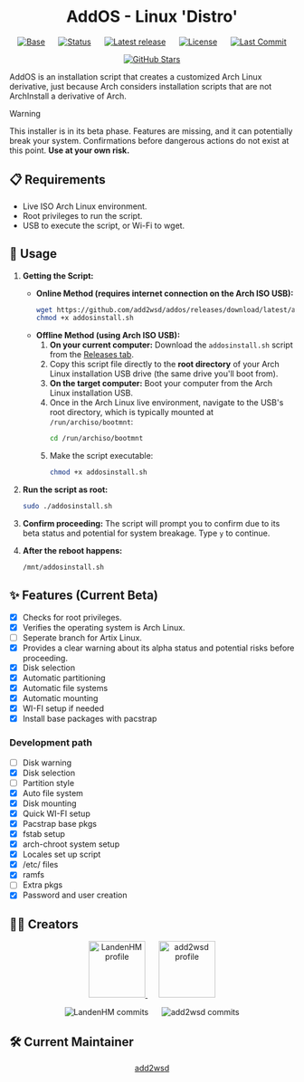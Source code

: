 <h1 align="center">AddOS - Linux 'Distro'</h1>
<p align="center">
  <a href="https://github.com/add2wsd/addos/tree/main"><img src="https://img.shields.io/badge/base-Arch_Linux-blue?style=flat-square&logo=Arch%20Linux" alt="Base"></a>
    &nbsp;&nbsp;&nbsp;&nbsp;
  <a href="https://github.com/add2wsd/addos"><img src="https://img.shields.io/badge/status-Beta-yellow?style=flat-square" alt="Status"></a>
    &nbsp;&nbsp;&nbsp;&nbsp;
  <a href="https://github.com/add2wsd/addos/releases"><img src="https://img.shields.io/github/v/release/add2wsd/addos?include_prereleases&style=flat-square" alt="Latest release"></a>
    &nbsp;&nbsp;&nbsp;&nbsp;
  <a href="https://github.com/add2wsd/addos/blob/main/LICENSE"><img src="https://img.shields.io/github/license/add2wsd/addos?style=flat-square" alt="License"></a>
    &nbsp;&nbsp;&nbsp;&nbsp;
  <a href="https://github.com/add2wsd/addos/commits/main"><img src="https://img.shields.io/github/last-commit/add2wsd/addos?style=flat-square" alt="Last Commit"></a>
</p>
<p align="center">
  <a href="https://github.com/add2wsd/addos/stargazers"><img src="https://img.shields.io/github/stars/add2wsd/addos?style=for-the-badge&color=yellow" alt="GitHub Stars"></a>
</p>

AddOS is an installation script that creates a customized Arch Linux derivative, just because Arch considers installation scripts that are not ArchInstall a derivative of Arch.

> [!WARNING]
> This installer is in its beta phase. Features are missing, and it can potentially break your system. Confirmations before dangerous actions do not exist at this point. **Use at your own risk.**

## 📋 Requirements

*   Live ISO Arch Linux environment.
*   Root privileges to run the script.
*   USB to execute the script, or Wi-Fi to wget.

## 🚀 Usage

1.  **Getting the Script:**

    *   **Online Method (requires internet connection on the Arch ISO USB):**
        ```bash
        wget https://github.com/add2wsd/addos/releases/download/latest/addosinstall.sh
        chmod +x addosinstall.sh
        ```
    *   **Offline Method (using Arch ISO USB):**
        1.  **On your current computer:** Download the `addosinstall.sh` script from the [Releases tab](https://github.com/add2wsd/addos/releases).
        2.    Copy this script file directly to the **root directory** of your Arch Linux installation USB drive (the same drive you'll boot from).
        3.  **On the target computer:** Boot your computer from the Arch Linux installation USB.
        4.  Once in the Arch Linux live environment, navigate to the USB's root directory, which is typically mounted at `/run/archiso/bootmnt`:
            ```bash
            cd /run/archiso/bootmnt
            ```
        5.  Make the script executable:
            ```bash
            chmod +x addosinstall.sh
            ```

3.  **Run the script as root:**
    ```bash
    sudo ./addosinstall.sh
    ```
4.  **Confirm proceeding:** The script will prompt you to confirm due to its beta status and potential for system breakage. Type `y` to continue.
5.  **After the reboot happens:**
    ```bash
    /mnt/addosinstall.sh
    ```

## ✨ Features (Current Beta)

- [X] Checks for root privileges.
- [X] Verifies the operating system is Arch Linux.
- [ ] Seperate branch for Artix Linux.
- [X] Provides a clear warning about its alpha status and potential risks before proceeding.
- [X] Disk selection
- [X] Automatic partitioning
- [X] Automatic file systems
- [X] Automatic mounting
- [X] WI-FI setup if needed
- [X] Install base packages with pacstrap

### Development path
- [ ] Disk warning
- [X] Disk selection
- [ ] Partition style
- [X] Auto file system
- [X] Disk mounting
- [X] Quick WI-FI setup
- [X] Pacstrap base pkgs
- [X] fstab setup
- [X] arch-chroot system setup
- [X] Locales set up script
- [X] /etc/ files
- [X] ramfs
- [ ] Extra pkgs 
- [X] Password and user creation

## 🧑‍💻 Creators

<p align="center">
  <a href="https://github.com/adevdoingdevthings">
    <img src="https://github.com/adevdoingdevthings.png" width="100px;" alt="LandenHM profile">
  </a>
  &nbsp;&nbsp;&nbsp;&nbsp;
  <a href="https://github.com/add2wsd">
    <img src="https://github.com/add2wsd.png" width="100px;" alt="add2wsd profile">
  </a>
</p>

<p align="center">
  <img src="https://img.shields.io/github/commit-activity/t/add2wsd/addos?authorFilter=adevdoingdevthings&style=flat-square&label=LandenHM%20commits" alt="LandenHM commits">
    &nbsp;&nbsp;&nbsp;&nbsp;
  <img src="https://img.shields.io/github/commit-activity/t/add2wsd/addos?authorFilter=add2wsd&style=flat-square&label=add2wsd%20commits" alt="add2wsd commits">
</p>

## 🛠️ Current Maintainer

<p align="center">
  <a href="https://github.com/add2wsd">add2wsd</a>
</p>
